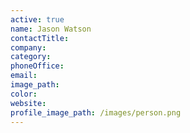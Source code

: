 ```yaml
---
active: true
name: Jason Watson
contactTitle:
company:
category:
phoneOffice:
email:
image_path:
color:
website:
profile_image_path: /images/person.png
---
```

